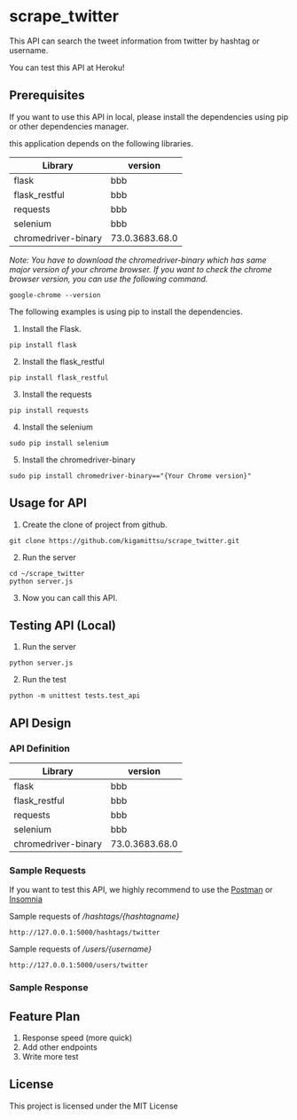 # scrape_twitter

This API can search the tweet information from twitter by hashtag or username.

You can test this API at Heroku!

## Prerequisites

If you want to use this API in local, please install the dependencies using pip or other dependencies manager.

this application depends on the following libraries.

| Library             | version        |
| ------------------- | -------------- |
| flask               | bbb            |
| flask_restful       | bbb            |
| requests            | bbb            |
| selenium            | bbb            |
| chromedriver-binary | 73.0.3683.68.0 |

_Note: You have to download the chromedriver-binary which has same major version of your chrome browser. If you want to check the chrome browser version, you can use the following command._

```
google-chrome --version
```

The following examples is using pip to install the dependencies.

1. Install the Flask.

```
pip install flask
```

2. Install the flask_restful

```
pip install flask_restful
```

3. Install the requests

```
pip install requests
```

4. Install the selenium

```
sudo pip install selenium
```

5. Install the chromedriver-binary

```
sudo pip install chromedriver-binary=="{Your Chrome version}"
```

## Usage for API

1. Create the clone of project from github.

```
git clone https://github.com/kigamittsu/scrape_twitter.git
```

2. Run the server

```
cd ~/scrape_twitter
python server.js
```

3. Now you can call this API.

## Testing API (Local)

1. Run the server

```
python server.js
```

2. Run the test

```
python -m unittest tests.test_api
```

## API Design

### API Definition

| Library             | version        |
| ------------------- | -------------- |
| flask               | bbb            |
| flask_restful       | bbb            |
| requests            | bbb            |
| selenium            | bbb            |
| chromedriver-binary | 73.0.3683.68.0 |

### Sample Requests

If you want to test this API, we highly recommend to use the [Postman]() or [Insomnia]()

Sample requests of _/hashtags/{hashtagname}_

```
http://127.0.0.1:5000/hashtags/twitter
```

Sample requests of _/users/{username}_

```
http://127.0.0.1:5000/users/twitter
```

### Sample Response

## Feature Plan

1. Response speed (more quick)
2. Add other endpoints
3. Write more test

## License

This project is licensed under the MIT License
